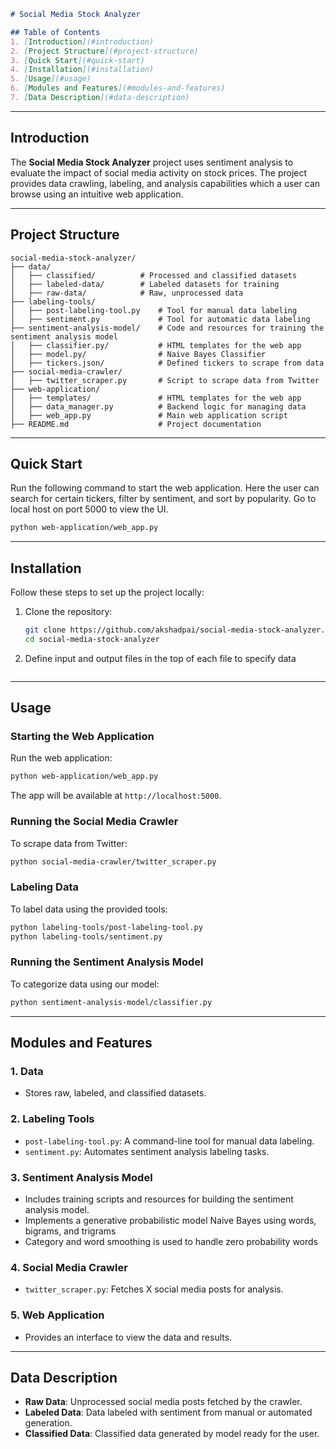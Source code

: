 ```markdown
# Social Media Stock Analyzer

## Table of Contents
1. [Introduction](#introduction)
2. [Project Structure](#project-structure)
3. [Quick Start](#quick-start)
4. [Installation](#installation)
5. [Usage](#usage)
6. [Modules and Features](#modules-and-features)
7. [Data Description](#data-description)
```
---

## Introduction
The **Social Media Stock Analyzer** project uses sentiment analysis to evaluate the impact of social media activity on stock prices. The project provides data crawling, labeling, and analysis capabilities which a user can browse using an intuitive web application.

---

## Project Structure

```
social-media-stock-analyzer/
├── data/
│   ├── classified/          # Processed and classified datasets
│   ├── labeled-data/        # Labeled datasets for training
│   ├── raw-data/            # Raw, unprocessed data
├── labeling-tools/
│   ├── post-labeling-tool.py    # Tool for manual data labeling
│   ├── sentiment.py             # Tool for automatic data labeling
├── sentiment-analysis-model/    # Code and resources for training the sentiment analysis model
│   ├── classifier.py/           # HTML templates for the web app
│   ├── model.py/                # Naive Bayes Classifier
│   ├── tickers.json/            # Defined tickers to scrape from data
├── social-media-crawler/
│   ├── twitter_scraper.py       # Script to scrape data from Twitter
├── web-application/
│   ├── templates/               # HTML templates for the web app
│   ├── data_manager.py          # Backend logic for managing data
│   ├── web_app.py               # Main web application script
├── README.md                    # Project documentation
```

---

## Quick Start

Run the following command to start the web application. Here the user can search for certain tickers, filter by sentiment, and sort by popularity. Go to local host on port 5000 to view the UI.
```bash
python web-application/web_app.py
```

---

## Installation
Follow these steps to set up the project locally:

1. Clone the repository:
   ```bash
   git clone https://github.com/akshadpai/social-media-stock-analyzer.git
   cd social-media-stock-analyzer

2. Define input and output files in the top of each file to specify data
   ```
---

## Usage
### Starting the Web Application
Run the web application:
```bash
python web-application/web_app.py
```
The app will be available at `http://localhost:5000`.

### Running the Social Media Crawler
To scrape data from Twitter:
```bash
python social-media-crawler/twitter_scraper.py
```

### Labeling Data
To label data using the provided tools:
```bash
python labeling-tools/post-labeling-tool.py
python labeling-tools/sentiment.py
```

### Running the Sentiment Analysis Model
To categorize data using our model:
```bash
python sentiment-analysis-model/classifier.py
```

---

## Modules and Features
### 1. **Data**
   - Stores raw, labeled, and classified datasets.

### 2. **Labeling Tools**
   - `post-labeling-tool.py`: A command-line tool for manual data labeling.
   - `sentiment.py`: Automates sentiment analysis labeling tasks.

### 3. **Sentiment Analysis Model**
   - Includes training scripts and resources for building the sentiment analysis model.
   - Implements a generative probabilistic model Naive Bayes using words, bigrams, and trigrams
   - Category and word smoothing is used to handle zero probability words

### 4. **Social Media Crawler**
   - `twitter_scraper.py`: Fetches X social media posts for analysis.

### 5. **Web Application**
   - Provides an interface to view the data and results.

---

## Data Description
- **Raw Data**: Unprocessed social media posts fetched by the crawler.
- **Labeled Data**: Data labeled with sentiment from manual or automated generation.
- **Classified Data**: Classified data generated by model ready for the user.
